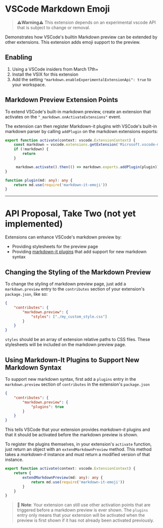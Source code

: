 # VSCode Markdown Emoji

> **⚠️Warning⚠️** This extension depends on an experimental vscode API that is subject to change or removal.


Demonstrates how VSCode's builtin Markdown preview can be extended by other extensions. This extension adds emoji support to the preview.

## Enabling

1. Using a VSCode insiders from March 17th+
1. Install the VSIX for this extension
1. Add the setting `"markdown.enableExperimentalExtensionApi": true` to your workspace.


## Markdown Preview Extension Points
To extend VSCode's built-in markdown preview, create an extension that activates on the `"_markdown.onActivateExtensions"` event. 

The extension can then register Markdown-it plugins with VSCode's built-in markdown parser by calling `addPlugin` on the markdown extensions exports:

```ts
export function activate(context: vscode.ExtensionContext) {
    const markdown = vscode.extensions.getExtension('Microsoft.vscode-markdown')
    if (!markdown) {
        return
    }

     markdown.activate().then(() => markdown.exports.addPlugin(plugin))
}

function plugin(md: any): any {
    return md.use(require('markdown-it-emoji'))
}
```

----

# API Proposal, Take Two (not yet implemented)

Extensions can enhance VSCode's markdown preview by:

* Providing stylesheets for the preview page
* Providing [markdown-it plugins](https://github.com/markdown-it/markdown-it#syntax-extensions) that add support for new markdown syntax

## Changing the Styling of the Markdown Preview
To change the styling of markdown preview page, just add a `markdown.preview` entry to the `contributes` section of your extension's `package.json`, like so:

```json
{
    "contributes": {
        "markdown.preview": {
            "styles": ["./my_custom_style.css"]
        }
    }
}
```

`styles` should be an array of extension relative paths to CSS files. These stylesheets will be included on the markdown preview page.


## Using Markdown-It Plugins to Support New Markdown Syntax
To support new markdown syntax, first add a `plugins` entry in the `markdown.preview` section of `contributes` in the extension's `package.json`

```json
{
    "contributes": {
        "markdown.preview": {
            "plugins": true
        }
    }
}
```

This tells VSCode that your extension provides *markdown-it* plugins and that it should be activated before the markdown preview is shown. 

To register the plugins themselves, in your extension's `activate` function, just return an object with an `extendMarkdownPreview` method. This method takes a *markdown-it* instance and must return a modified version of that instance.


```ts
export function activate(context: vscode.ExtensionContext) {
    return {
        extendMarkdownPreview(md: any): any {
            return md.use(require('markdown-it-emoji'))
        }
    }
}
```

> 🎵 **Note**: Your extension can still use other activation points that are triggered before a markdown preview is ever shown. The `plugins` entry only means that your extension will be activated when the preview is first shown if it has not already been activated previously.